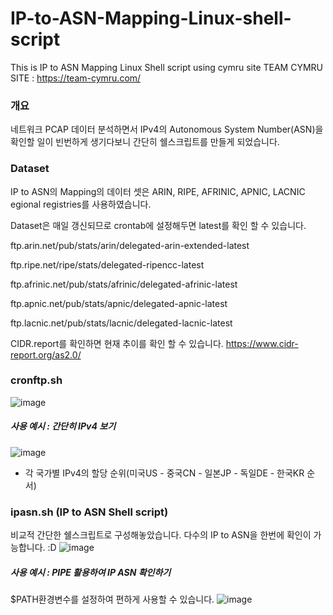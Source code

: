 # IP-to-ASN-Mapping-Linux-shell-script
This is IP to ASN Mapping Linux Shell script using cymru site
TEAM CYMRU SITE : https://team-cymru.com/

### 개요
네트워크 PCAP 데이터 분석하면서
IPv4의 Autonomous System Number(ASN)을 확인할 일이 빈번하게 생기다보니 간단히 쉘스크립트를 만들게 되었습니다.

### Dataset
IP to ASN의 Mapping의 데이터 셋은 ARIN, RIPE, AFRINIC, APNIC, LACNIC egional registries를 사용하였습니다.

Dataset은 매일 갱신되므로 crontab에 설정해두면 latest를 확인 할 수 있습니다.

ftp.arin.net/pub/stats/arin/delegated-arin-extended-latest

ftp.ripe.net/ripe/stats/delegated-ripencc-latest

ftp.afrinic.net/pub/stats/afrinic/delegated-afrinic-latest

ftp.apnic.net/pub/stats/apnic/delegated-apnic-latest

ftp.lacnic.net/pub/stats/lacnic/delegated-lacnic-latest

CIDR.report를 확인하면 현재 추이를 확인 할 수 있습니다.
https://www.cidr-report.org/as2.0/

### cronftp.sh
![image](https://user-images.githubusercontent.com/47383452/141474813-a9d730d0-1b6a-4778-a88f-7755234b54ba.png)

##### 사용 예시 : 간단히 IPv4 보기
![image](https://user-images.githubusercontent.com/47383452/141475523-73144fed-6c22-40a1-b7c5-eb2935483afd.png)
* 각 국가별 IPv4의 할당 순위(미국US - 중국CN - 일본JP - 독일DE - 한국KR 순서)

### ipasn.sh (IP to ASN Shell script)
비교적 간단한 쉘스크립트로 구성해놓았습니다. 
다수의 IP to ASN을 한번에 확인이 가능합니다. :D
![image](https://user-images.githubusercontent.com/47383452/141476542-3fb7c22d-c5b2-422d-8548-7296e71f4e94.png)

##### 사용 예시 : PIPE 활용하여 IP ASN 확인하기
$PATH환경변수를 설정하여 편하게 사용할 수 있습니다.
![image](https://user-images.githubusercontent.com/47383452/141483478-1ca8c23b-44fd-473d-8f03-980b23c0878f.png)
